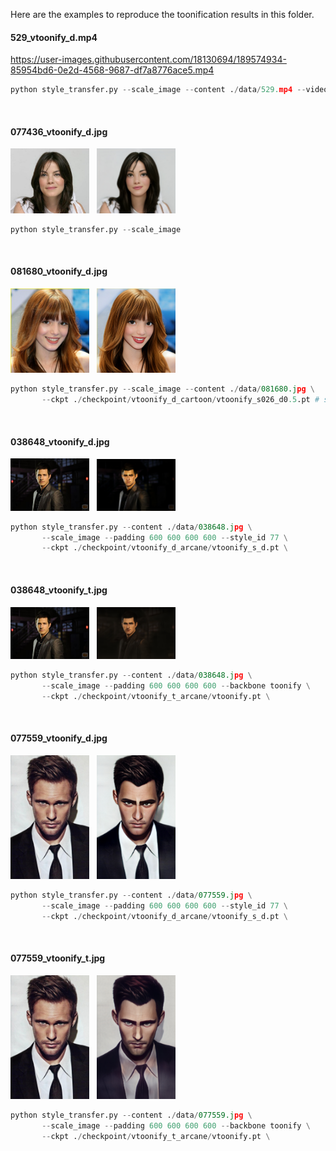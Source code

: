 Here are the examples to reproduce the toonification results in this folder.

#### 529_vtoonify_d.mp4
https://user-images.githubusercontent.com/18130694/189574934-85954bd6-0e2d-4568-9687-df7a8776ace5.mp4

```python
python style_transfer.py --scale_image --content ./data/529.mp4 --video
```
<br/>

#### 077436_vtoonify_d.jpg
<img src="./077436_input.jpg" width=25%> &nbsp; <img src="./077436_vtoonify_d.jpg" width=25%>

```python
python style_transfer.py --scale_image
```
<br/>

#### 081680_vtoonify_d.jpg
<img src="./081680_input.jpg" width=25%> &nbsp; <img src="./081680_vtoonify_d.jpg" width=25%>

```python
python style_transfer.py --scale_image --content ./data/081680.jpg \
       --ckpt ./checkpoint/vtoonify_d_cartoon/vtoonify_s026_d0.5.pt # specialized model has better performance
```
<br/>

#### 038648_vtoonify_d.jpg
<img src="./038648_input.jpg" width=25%> &nbsp; <img src="./038648_vtoonify_d.jpg" width=25%>

```python
python style_transfer.py --content ./data/038648.jpg \
       --scale_image --padding 600 600 600 600 --style_id 77 \
       --ckpt ./checkpoint/vtoonify_d_arcane/vtoonify_s_d.pt \
```
<br/>

#### 038648_vtoonify_t.jpg
<img src="./038648_input.jpg" width=25%> &nbsp; <img src="./038648_vtoonify_t.jpg" width=25%>

```python
python style_transfer.py --content ./data/038648.jpg \
       --scale_image --padding 600 600 600 600 --backbone toonify \
       --ckpt ./checkpoint/vtoonify_t_arcane/vtoonify.pt \
```
<br/>

#### 077559_vtoonify_d.jpg
<img src="./077559_input.jpg" width=25%> &nbsp; <img src="./077559_vtoonify_d.jpg" width=25%>

```python
python style_transfer.py --content ./data/077559.jpg \
       --scale_image --padding 600 600 600 600 --style_id 77 \
       --ckpt ./checkpoint/vtoonify_d_arcane/vtoonify_s_d.pt \
```
<br/>

#### 077559_vtoonify_t.jpg
<img src="./077559_input.jpg" width=25%> &nbsp; <img src="./077559_vtoonify_t.jpg" width=25%>

```python
python style_transfer.py --content ./data/077559.jpg \
       --scale_image --padding 600 600 600 600 --backbone toonify \
       --ckpt ./checkpoint/vtoonify_t_arcane/vtoonify.pt \
```
